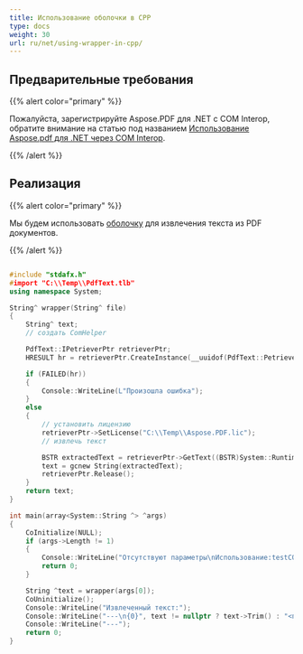 ```yaml
---
title: Использование оболочки в CPP
type: docs
weight: 30
url: ru/net/using-wrapper-in-cpp/
---
```


## Предварительные требования

{{% alert color="primary" %}}

Пожалуйста, зарегистрируйте Aspose.PDF для .NET с COM Interop, обратите внимание на статью под названием [Использование Aspose.pdf для .NET через COM Interop](/pdf/net/use-aspose-pdf-for-net-via-com-interop/).

{{% /alert %}}

## Реализация

{{% alert color="primary" %}}

Мы будем использовать [оболочку](https://docs.aspose.com/pdf/net/creating-a-wrapper-assembly/) для извлечения текста из PDF документов.

{{% /alert %}}

```cpp

#include "stdafx.h"
#import "C:\\Temp\\PdfText.tlb"
using namespace System;

String^ wrapper(String^ file)
{
    String^ text;
    // создать ComHelper

    PdfText::IPetrieverPtr retrieverPtr;
    HRESULT hr = retrieverPtr.CreateInstance(__uuidof(PdfText::Petriever));

    if (FAILED(hr))
    {
        Console::WriteLine(L"Произошла ошибка");
    }
    else
    {
        // установить лицензию
        retrieverPtr->SetLicense("C:\\Temp\\Aspose.PDF.lic");
        // извлечь текст

        BSTR extractedText = retrieverPtr->GetText((BSTR)System::Runtime::InteropServices::Marshal::StringToBSTR(file).ToPointer());
        text = gcnew String(extractedText);
        retrieverPtr.Release();
    }
    return text;
}

int main(array<System::String ^> ^args)
{
    CoInitialize(NULL);
    if (args->Length != 1)
    {
        Console::WriteLine("Отсутствуют параметры\nИспользование:testCOM <pdf file>");
        return 0;
    }

    String ^text = wrapper(args[0]);
    CoUninitialize();
    Console::WriteLine("Извлеченный текст:");
    Console::WriteLine("---\n{0}", text != nullptr ? text->Trim() : "<пусто>");
    Console::WriteLine("---");
    return 0;
}

```

